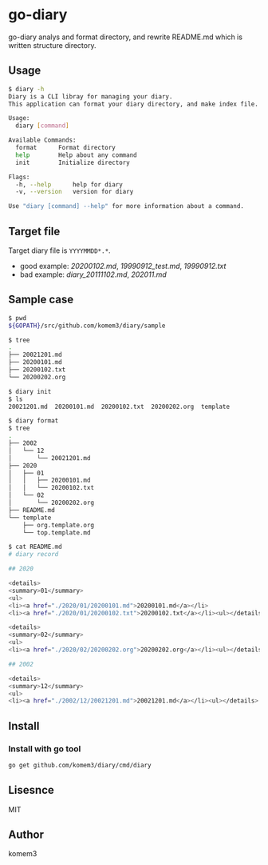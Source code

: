 # go-diary

go-diary analys and format directory, and rewrite README.md which is written structure directory.


## Usage

```sh
$ diary -h
Diary is a CLI libray for managing your diary.
This application can format your diary directory, and make index file.

Usage:
  diary [command]

Available Commands:
  format      Format directory
  help        Help about any command
  init        Initialize directory

Flags:
  -h, --help      help for diary
  -v, --version   version for diary

Use "diary [command] --help" for more information about a command.
```


## Target file

Target diary file is `YYYYMMDD*.*`.
- good example: *20200102.md*, *19990912_test.md*, *19990912.txt*
- bad example: *diary_20111102.md*, *202011.md*


## Sample case

```sh
$ pwd
${GOPATH}/src/github.com/komem3/diary/sample

$ tree
.
├── 20021201.md
├── 20200101.md
├── 20200102.txt
└── 20200202.org

$ diary init
$ ls
20021201.md  20200101.md  20200102.txt  20200202.org  template

$ diary format
$ tree
.
├── 2002
│   └── 12
│       └── 20021201.md
├── 2020
│   ├── 01
│   │   ├── 20200101.md
│   │   └── 20200102.txt
│   └── 02
│       └── 20200202.org
├── README.md
└── template
    ├── org.template.org
    └── top.template.md

$ cat README.md
# diary record

## 2020

<details>
<summary>01</summary>
<ul>
<li><a href="./2020/01/20200101.md">20200101.md</a></li>
<li><a href="./2020/01/20200102.txt">20200102.txt</a></li><ul></details>

<details>
<summary>02</summary>
<ul>
<li><a href="./2020/02/20200202.org">20200202.org</a></li><ul></details>

## 2002

<details>
<summary>12</summary>
<ul>
<li><a href="./2002/12/20021201.md">20021201.md</a></li><ul></details>

```


## Install

### Install with go tool

```sh
go get github.com/komem3/diary/cmd/diary
```

## Lisesnce

MIT

## Author

komem3

